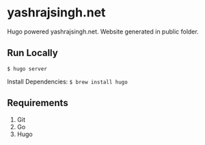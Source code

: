 yashrajsingh.net
======================

Hugo powered yashrajsingh.net. 
Website generated in public folder.

Run Locally
----------

`$ hugo server`

Install Dependencies: `$ brew install hugo`

Requirements
------------
1. Git
2. Go
3. Hugo
